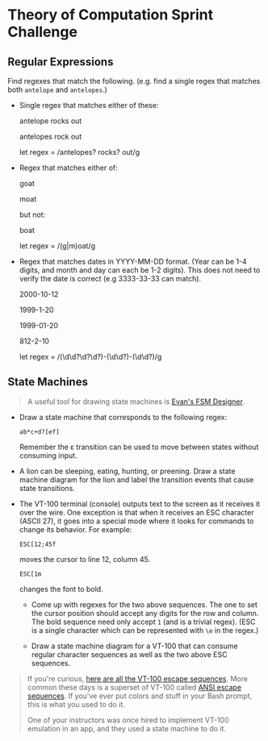 # Theory of Computation Sprint Challenge

## Regular Expressions

Find regexes that match the following. (e.g. find a single regex that matches
both `antelope` and `antelopes`.)

- Single regex that matches either of these:

  antelope rocks out

  antelopes rock out

  let regex = /antelopes? rocks? out/g

- Regex that matches either of:

  goat

  moat

  but not:

  boat

  let regex = /(g|m)oat/g

- Regex that matches dates in YYYY-MM-DD format. (Year can be 1-4 digits, and
  month and day can each be 1-2 digits). This does not need to verify the date
  is correct (e.g 3333-33-33 can match).

  2000-10-12

  1999-1-20

  1999-01-20

  812-2-10

  let regex = /(\d\d?\d?\d?)-(\d\d?)-(\d\d?)/g

## State Machines

> A useful tool for drawing state machines is [Evan's FSM
> Designer](http://madebyevan.com/fsm/).

- Draw a state machine that corresponds to the following regex:

      ab*c+d?[ef]

  Remember the ε transition can be used to move between states without
  consuming input.

- A lion can be sleeping, eating, hunting, or preening. Draw a state
  machine diagram for the lion and label the transition events that
  cause state transitions.

- The VT-100 terminal (console) outputs text to the screen as it
  receives it over the wire. One exception is that when it receives an
  ESC character (ASCII 27), it goes into a special mode where it looks
  for commands to change its behavior. For example:

      ESC[12;45f

  moves the cursor to line 12, column 45.

      ESC[1m

  changes the font to bold.

  - Come up with regexes for the two above sequences. The one to set the
    cursor position should accept any digits for the row and column. The
    bold sequence need only accept `1` (and is a trivial regex). (ESC is
    a single character which can be represented with `\e` in the regex.)

  - Draw a state machine diagram for a VT-100 that can consume regular
    character sequences as well as the two above ESC sequences.

> If you're curious, [here are all the VT-100 escape
> sequences](http://ascii-table.com/ansi-escape-sequences-vt-100.php).
> More common these days is a superset of VT-100 called [ANSI escape
> sequences](http://ascii-table.com/ansi-escape-sequences.php). If
> you've ever put colors and stuff in your Bash prompt, this is what you
> used to do it.
>
> One of your instructors was once hired to implement VT-100 emulation
> in an app, and they used a state machine to do it.
